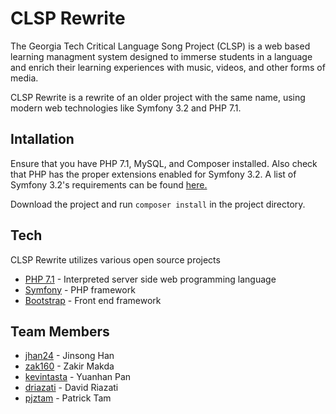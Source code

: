 # CLSP Rewrite

The Georgia Tech Critical Language Song Project (CLSP) is a web based learning managment system designed to immerse students in a language and enrich their learning experiences with music, videos, and other forms of media.

CLSP Rewrite is a rewrite of an older project with the same name, using modern web technologies like Symfony 3.2 and PHP 7.1.

## Intallation
Ensure that you have PHP 7.1, MySQL, and Composer installed. Also check that PHP has the proper extensions enabled for Symfony 3.2. A list of Symfony 3.2's requirements can be found [here.](http://symfony.com/doc/current/reference/requirements.html)

Download the project and run `composer install` in the project directory.

## Tech

CLSP Rewrite utilizes various open source projects

- [PHP 7.1] - Interpreted server side web programming language
- [Symfony] - PHP framework
- [Bootstrap] - Front end framework



## Team Members

- [jhan24] - Jinsong Han
- [zak160] - Zakir Makda
- [kevintasta] - Yuanhan Pan
- [driazati] - David Riazati
- [pjztam] - Patrick Tam


[PHP 7.1]:<http://php.net/>
[Symfony]:<https://symfony.com/>
[Bootstrap]:<http://getbootstrap.com/>
[pjztam]:<https://github.com/pjztam>
[driazati]:<https://github.com/driazati>
[kevintasta]:<https://github.com/kevintasta>
[zak160]:<https://github.com/zak160>
[jhan24]:<https://github.com/jhan24>

